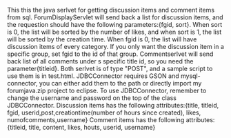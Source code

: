 This this the java serlvet for getting discussion items and comment items from sql.
ForumDisplayServlet will send back a list for discussion items, and the requestion should have the following parameters:{fgid, sort}. When sort is 0, the list will be sorted by the number of likes, and when sort is 1, the list will be sorted by the creation time.
When fgid is 0, the list will have discussion items of every category. If you only want the discussion item in a specific group, set fgid to the id of that group.
Commentserlvet will send back list of all comments under s specific title id, so you need the parameter{titleid}. 
Both serlvet is of type "POST", and a sample script to use them is in test.html.
JDBCConnector requires GSON and mysql-connector, you can either add them to the path or directly import my forumjava.zip project to eclipse.
To use JDBCConnector, remember to change the username and password on the top of the class JDBCConnector.
Discussion items has the following attributes:{title, titleid, fgid, userid,post,creationtime(number of hours since created), likes, numofcomments,username}
Comment items has the following attributes:{titleid, title, content, likes, houts, userid, username}
